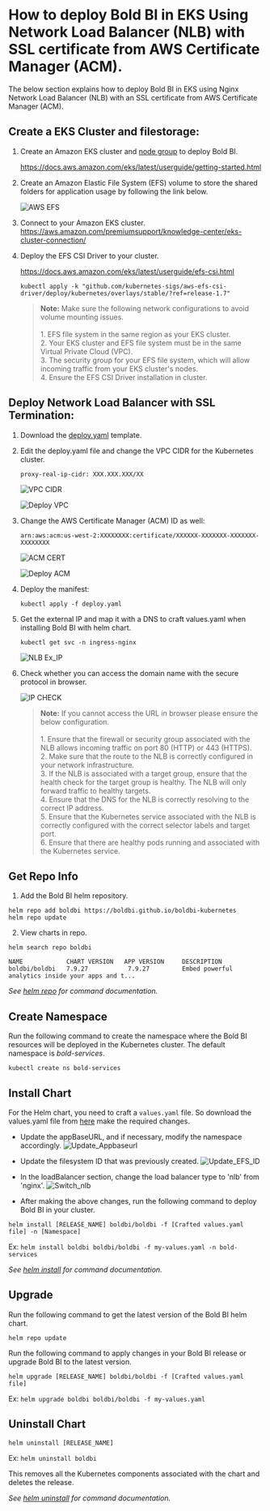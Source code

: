 # How to deploy Bold BI in EKS Using Network Load Balancer (NLB) with SSL certificate from AWS Certificate Manager (ACM).

The below section explains how to deploy Bold BI in EKS using Nginx Network Load Balancer (NLB) with an SSL certificate from AWS Certificate Manager (ACM).

## Create a EKS Cluster and filestorage:

1. Create an Amazon EKS cluster and [node group](https://docs.aws.amazon.com/eks/latest/userguide/eks-compute.html) to deploy Bold BI.

   https://docs.aws.amazon.com/eks/latest/userguide/getting-started.html 

2. Create an Amazon Elastic File System (EFS) volume to store the shared folders for application usage by following the link below.

   ![AWS EFS](../images/aws-efs.png)

3. Connect to your Amazon EKS cluster.
   https://aws.amazon.com/premiumsupport/knowledge-center/eks-cluster-connection/
  
4. Deploy the EFS CSI Driver to your cluster.

   https://docs.aws.amazon.com/eks/latest/userguide/efs-csi.html 

	```console
	kubectl apply -k "github.com/kubernetes-sigs/aws-efs-csi-driver/deploy/kubernetes/overlays/stable/?ref=release-1.7"
	```
	
	> <b>Note:</b> Make sure the following network configurations to avoid volume mounting issues.<br/><br/>
		1. EFS file system in the same region as your EKS cluster.<br/>
		2. Your EKS cluster and EFS file system must be in the same Virtual Private Cloud (VPC).<br/>
		3. The security group for your EFS file system, which will allow incoming traffic from your EKS cluster's nodes.<br/>
		4. Ensure the EFS CSI Driver installation in cluster.<br/>

## Deploy Network Load Balancer with SSL Termination:

1. Download the [deploy.yaml](https://raw.githubusercontent.com/kubernetes/ingress-nginx/controller-v1.8.2/deploy/static/provider/aws/nlb-with-tls-termination/deploy.yaml) template.

2. Edit the deploy.yaml file and change the VPC CIDR for the Kubernetes cluster.

	```console
	proxy-real-ip-cidr: XXX.XXX.XXX/XX
	```
	![VPC CIDR](images/VPC_CIDR.png)
	
	![Deploy VPC](images/deploy-vpc.png)
	
3. Change the AWS Certificate Manager (ACM) ID as well:

	```console
	arn:aws:acm:us-west-2:XXXXXXXX:certificate/XXXXXX-XXXXXXX-XXXXXXX-XXXXXXXX
	```
	![ACM CERT](images/acm-cert.png)
	
	![Deploy ACM](images/deploy-acm.png)

4. Deploy the manifest:
   
   ```console
   kubectl apply -f deploy.yaml
   ```
   
5. Get the external IP and map it with a DNS to craft values.yaml when installing Bold BI with helm chart.
   
   ```console
   kubectl get svc -n ingress-nginx
   ```
   
   ![NLB Ex_IP](images/nlb-ex-ip.png)
   
6. Check whether you can access the domain name with the secure protocol in browser.
  
   ![IP CHECK](images/ex-ip-checking.png)
   
	> **Note:** If you cannot access the URL in browser please ensure the below configuration.<br/><br/>
		1. Ensure that the firewall or security group associated with the NLB allows incoming traffic on port 80 (HTTP) or 443 (HTTPS).<br/>
		2. Make sure that the route to the NLB is correctly configured in your network infrastructure.<br/>
		3. If the NLB is associated with a target group, ensure that the health check for the target group is healthy. The NLB will only forward traffic to healthy targets.<br/>
		4. Ensure that the DNS for the NLB is correctly resolving to the correct IP address.<br/>
		5. Ensure that the Kubernetes service associated with the NLB is correctly configured with the correct selector labels and target port.<br/>
		6. Ensure that there are healthy pods running and associated with the Kubernetes service.<br/>

## Get Repo Info

1. Add the Bold BI helm repository.

```console
helm repo add boldbi https://boldbi.github.io/boldbi-kubernetes
helm repo update
```

2. View charts in repo.

```console
helm search repo boldbi

NAME            CHART VERSION   APP VERSION     DESCRIPTION
boldbi/boldbi   7.9.27           7.9.27         Embed powerful analytics inside your apps and t...
```

_See [helm repo](https://helm.sh/docs/helm/helm_repo/) for command documentation._

## Create Namespace

Run the following command to create the namespace where the Bold BI resources will be deployed in the Kubernetes cluster. The default namespace is <i>bold-services</i>.

```console
kubectl create ns bold-services
```

## Install Chart

For the Helm chart, you need to craft a `values.yaml` file. So download the values.yaml file from [here](https://raw.githubusercontent.com/boldbi/boldbi-kubernetes/main/helm/custom-values/eks-values.yaml) make the required changes.

* Update the appBaseURL, and if necessary, modify the namespace accordingly.
	![Update_Appbaseurl](images/update_appbaseurl.png)

* Update the filesystem ID that was previously created.
	![Update_EFS_ID](images/update_efs_id.png)

* In the loadBalancer section, change the load balancer type to 'nlb' from 'nginx'.
  	![Switch_nlb](images/switch_nlb.png)
  
* After making the above changes, run the following command to deploy Bold BI in your cluster.

```console
helm install [RELEASE_NAME] boldbi/boldbi -f [Crafted values.yaml file] -n [Namespace]
```
Ex:  `helm install boldbi boldbi/boldbi -f my-values.yaml -n bold-services`

_See [helm install](https://helm.sh/docs/helm/helm_install/) for command documentation._

## Upgrade

Run the following command to get the latest version of the Bold BI helm chart.

```console
helm repo update
```

Run the following command to apply changes in your Bold BI release or upgrade Bold BI to the latest version.

```console
helm upgrade [RELEASE_NAME] boldbi/boldbi -f [Crafted values.yaml file]
```

Ex:  `helm upgrade boldbi boldbi/boldbi -f my-values.yaml`

## Uninstall Chart

```console
helm uninstall [RELEASE_NAME]
```
Ex:  `helm uninstall boldbi`

This removes all the Kubernetes components associated with the chart and deletes the release.

_See [helm uninstall](https://helm.sh/docs/helm/helm_uninstall/) for command documentation._
